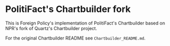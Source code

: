 PolitiFact's Chartbuilder fork
=========================

This is Foreign Policy's implementation of PolitiFact's Chartbuilder based on NPR's fork of Quartz's Chartbuilder project.

For the original Chartbuilder README see `Chartbuilder_README.md`.
